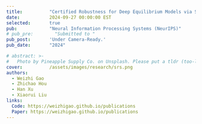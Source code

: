 ```yaml
---
title:          "Certified Robustness for Deep Equilibrium Models via Serialized Random Smoothing"
date:           2024-09-27 00:00:00 EST
selected:       true
pub:            "Neural Information Processing Systems (NeurIPS)"
# pub_pre:        "Submitted to "
pub_post:       'Under Camera-Ready.'
pub_date:       "2024"

# abstract: >-
#   Photo by Pineapple Supply Co. on Unsplash. Please put a tldr (too-long-didnt-read, 1~2 sentences) of your publication here. It is not recommended to put the actual abstract here because it is usually too long to fit in. $\LaTeX$ is supported. $a=b+c$.
cover:          /assets/images/research/srs.png
authors:
  - Weizhi Gao
  - Zhichao Hou
  - Han Xu
  - Xiaorui Liu
links:
  Code: https://weizhigao.github.io/publications
  Paper: https://weizhigao.github.io/publications
---
```

